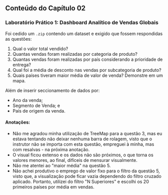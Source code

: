 ## Conteúdo do Capítulo 02

### Laboratório Prático 1: Dashboard Analítico de Vendas Globais

Foi cedido um `.zip` contendo um dataset e exigido que fossem respondidas as questões:  
1. Qual o valor total vendido?  
2. Quantas vendas foram realizadas por categoria de 
produto?  
3. Quantas vendas foram realizadas por país considerando a prioridade de entrega?  
4. Qual foi a média de desconto nas vendas por subcategoria de produto?
5. Quais países tiveram maior média de valor de venda? Demonstre em um mapa.  

Além de inserir seccionamento de dados por:  
+ Ano da venda;
+ Segmento de Venda; e
+ País de origem da venda.

#### Anotações:
+ Não me agradou minha utilização de TreeMap para a questão 3, mas eu estava tentando não deixar nenhuma barra de rolagem, visto que o instrutor não se importa com esta questão, empreguei à minha, mas com resalvas - na próxima anotação.
+ O visual ficou extenso e os dados não são próximos, o que torna os valores menores, ao final, difíceis de mensurar visualmente.
+ Não me atentei ao "maior média" na questão 5.
+ Não achei produtivo o emprego de valor fixo para o filtro da questão 5, visto que, a visualização pode ficar vazia dependendo do filtro cruzado aplicado. Portanto, utilizei do filtro "N Superiores" e escolhi os 20 primeiros países por média em vendas.